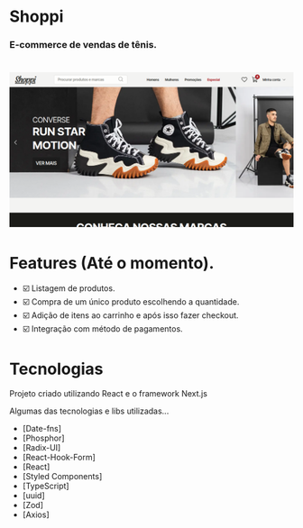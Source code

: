 # Shoppi

### E-commerce de vendas de tênis. 

<h1 align="center">
  <img src="/public/preview.png">
</h1>

# Features (Até o momento).

- ☑️ Listagem de produtos.
- ☑️ Compra de um único produto escolhendo a quantidade.
- ☑️ Adição de itens ao carrinho e após isso fazer checkout.
- ☑️ Integração com método de pagamentos.


# Tecnologias

Projeto criado utilizando React e o framework Next.js

Algumas das tecnologias e libs utilizadas...

- [Date-fns]
- [Phosphor]
- [Radix-UI]
- [React-Hook-Form]
- [React]
- [Styled Components]
- [TypeScript]
- [uuid]
- [Zod]
- [Axios]
